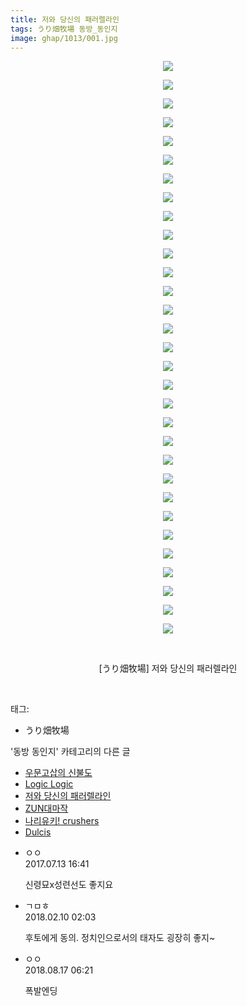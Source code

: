 ```yaml
---
title: 저와 당신의 패러렐라인
tags: うり畑牧場 동방_동인지
image: ghap/1013/001.jpg
---
```

<div class="article">
<p style="text-align: center; clear: none; float: none;"><img src="{{ site.nasurl }}/ghap/1013/001.jpg"/></p>
<p style="text-align: center; clear: none; float: none;"><img src="{{ site.nasurl }}/ghap/1013/002.jpg"/></p>
<p style="text-align: center; clear: none; float: none;"><img src="{{ site.nasurl }}/ghap/1013/003.jpg"/></p>
<p style="text-align: center; clear: none; float: none;"><img src="{{ site.nasurl }}/ghap/1013/004.jpg"/></p>
<p style="text-align: center; clear: none; float: none;"><img src="{{ site.nasurl }}/ghap/1013/005.jpg"/></p>
<p style="text-align: center; clear: none; float: none;"><img src="{{ site.nasurl }}/ghap/1013/006.jpg"/></p>
<p style="text-align: center; clear: none; float: none;"><img src="{{ site.nasurl }}/ghap/1013/007.jpg"/></p>
<p style="text-align: center; clear: none; float: none;"><img src="{{ site.nasurl }}/ghap/1013/008.jpg"/></p>
<p style="text-align: center; clear: none; float: none;"><img src="{{ site.nasurl }}/ghap/1013/009.jpg"/></p>
<p style="text-align: center; clear: none; float: none;"><img src="{{ site.nasurl }}/ghap/1013/010.jpg"/></p>
<p style="text-align: center; clear: none; float: none;"><img src="{{ site.nasurl }}/ghap/1013/011.jpg"/></p>
<p style="text-align: center; clear: none; float: none;"><img src="{{ site.nasurl }}/ghap/1013/012.jpg"/></p>
<p style="text-align: center; clear: none; float: none;"><img src="{{ site.nasurl }}/ghap/1013/013.jpg"/></p>
<p style="text-align: center; clear: none; float: none;"><img src="{{ site.nasurl }}/ghap/1013/014.jpg"/></p>
<p style="text-align: center; clear: none; float: none;"><img src="{{ site.nasurl }}/ghap/1013/015.jpg"/></p>
<p style="text-align: center; clear: none; float: none;"><img src="{{ site.nasurl }}/ghap/1013/016.jpg"/></p>
<p style="text-align: center; clear: none; float: none;"><img src="{{ site.nasurl }}/ghap/1013/017.jpg"/></p>
<p style="text-align: center; clear: none; float: none;"><img src="{{ site.nasurl }}/ghap/1013/018.jpg"/></p>
<p style="text-align: center; clear: none; float: none;"><img src="{{ site.nasurl }}/ghap/1013/019.jpg"/></p>
<p style="text-align: center; clear: none; float: none;"><img src="{{ site.nasurl }}/ghap/1013/020.jpg"/></p>
<p style="text-align: center; clear: none; float: none;"><img src="{{ site.nasurl }}/ghap/1013/021.jpg"/></p>
<p style="text-align: center; clear: none; float: none;"><img src="{{ site.nasurl }}/ghap/1013/022.jpg"/></p>
<p style="text-align: center; clear: none; float: none;"><img src="{{ site.nasurl }}/ghap/1013/023.jpg"/></p>
<p style="text-align: center; clear: none; float: none;"><img src="{{ site.nasurl }}/ghap/1013/024.jpg"/></p>
<p style="text-align: center; clear: none; float: none;"><img src="{{ site.nasurl }}/ghap/1013/025.jpg"/></p>
<p style="text-align: center; clear: none; float: none;"><img src="{{ site.nasurl }}/ghap/1013/026.jpg"/></p>
<p style="text-align: center; clear: none; float: none;"><img src="{{ site.nasurl }}/ghap/1013/027.jpg"/></p>
<p style="text-align: center; clear: none; float: none;"><img src="{{ site.nasurl }}/ghap/1013/028.jpg"/></p>
<p style="text-align: center; clear: none; float: none;"><img src="{{ site.nasurl }}/ghap/1013/029.jpg"/></p>
<p style="text-align: center; clear: none; float: none;"><img src="{{ site.nasurl }}/ghap/1013/030.jpg"/></p>
<p style="text-align: center; clear: none; float: none;"><img src="{{ site.nasurl }}/ghap/1013/031.jpg"/></p>
<p style="text-align: center; clear: none; float: none;"><br/></p>
<p style="text-align: center; clear: none; float: none;">[うり畑牧場] 저와 당신의 패러렐라인</p>
<p><br/></p>
</div><div class="tagTrail">
<p>태그: </p>
<ul>
<li>うり畑牧場</li>
</ul>
</div><div class="another">
<p>'동방 동인지' 카테고리의 다른 글</p>
<ul>
<li><a href="/2016-07-22-ghap_1015">우문고삽의 신불도</a></li>
<li><a href="/2016-07-22-ghap_1014">Logic Logic</a></li>
<li><a href="/2016-07-22-ghap_1013">저와 당신의 패러렐라인</a></li>
<li><a href="/2016-07-22-ghap_1012">ZUN대마작</a></li>
<li><a href="/2016-07-22-ghap_1011">나리유키! crushers</a></li>
<li><a href="/2016-07-22-ghap_1010">Dulcis</a></li>
</ul>
</div><div class="cb_module cb_fluid">
<div class="cb_wrt cb_profile">
<div class="comment">
<ul>
<li class="cb_thumb_off" id="comment15035204">
<div class="cb_comment_area">
<div class="cb_info_area">
<div class="cb_section">
<span class="cb_nick_name">ㅇㅇ</span>
</div>
<div class="cb_section">
<span class="cb_date">2017.07.13 16:41 </span>
</div>
</div>
<div class="cb_dsc_comment">
<p class="cb_dsc">
											신령묘x성련선도 좋지요
										</p>
</div>
</div></li>
<li class="cb_thumb_off" id="comment15196409">
<div class="cb_comment_area">
<div class="cb_info_area">
<div class="cb_section">
<span class="cb_nick_name">ㄱㅁㅎ</span>
</div>
<div class="cb_section">
<span class="cb_date">2018.02.10 02:03 </span>
</div>
</div>
<div class="cb_dsc_comment">
<p class="cb_dsc">
											후토에게 동의. 정치인으로서의 태자도 굉장히 좋지~
										</p>
</div>
</div></li>
<li class="cb_thumb_off" id="comment15310595">
<div class="cb_comment_area">
<div class="cb_info_area">
<div class="cb_section">
<span class="cb_nick_name">ㅇㅇ</span>
</div>
<div class="cb_section">
<span class="cb_date">2018.08.17 06:21 </span>
</div>
</div>
<div class="cb_dsc_comment">
<p class="cb_dsc">
											폭발엔딩
										</p>
</div>
</div></li>
</ul>
</div>
</div><!-- commentList close -->
</div>